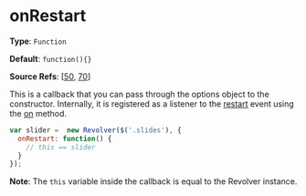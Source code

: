 # onRestart

**Type**: `Function`

**Default**: `function(){}`

**Source Refs**: [[50](https://github.com/revolverjs/revolverjs/blob/master/coffee/revolver.coffee#L50), [70](https://github.com/revolverjs/revolverjs/blob/master/coffee/revolver.coffee#L70)]

This is a callback that you can pass through the options object to the constructor. Internally, it is registered as a listener to the [restart](https://github.com/revolverjs/revolverjs/blob/master/docs/revolver.events.restart.md) event using the [on](https://github.com/revolverjs/revolverjs/edit/master/docs/revolver.methods.on.md) method.

```javascript
var slider =  new Revolver($('.slides'), {
  onRestart: function() {
    // this == slider
  }
});
```

**Note**: The `this` variable inside the callback is equal to the Revolver instance.
